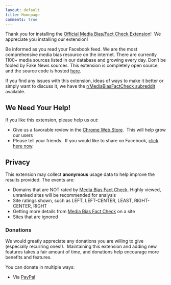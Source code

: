 ```yaml
---
layout: default
title: Homepage
comments: true
---
```


Thank you for installing the [Official Media Bias/Fact Check Extension](https://drmikecrowe.github.io/mbfcext/)!  We appreciate you installing our extension!

Be informed as you read your Facebook feed. We are the most comprehensive media bias resource on the internet. There are currently 1100+ media sources listed in our database and growing every day. Don’t be fooled by Fake News sources. This extension is completely open source, and the source code is hosted [here](https://drmikecrowe.github.io/mbfcext/).

If you find any issues with this extension, ideas of ways to make it better or simply want to discuss it, we have the [r/MediaBiasFactCheck subreddit](https://www.reddit.com/r/MediaBiasFactCheck/) available.

## We Need Your Help!

If you like this extension, please help us out:

- Give us a favorable review in the [Chrome Web Store](https://chrome.google.com/webstore/detail/official-media-biasfact-c/ganicjnkcddicfioohdaegodjodcbkkh).  This will help grow our users
- Please tell your friends.  If you would like to share on Facebook, [click here now](https://www.facebook.com/sharer/sharer.php?u=https%3A//chrome.google.com/webstore/detail/official-media-biasfact-c/ganicjnkcddicfioohdaegodjodcbkkh).

## Privacy

This extension may collect **anonymous** usage data to help improve the results provided. The events are:</label>

- Domains that are NOT rated by [Media Bias Fact Check](https://mediabiasfactcheck.com). Highly viewed, unranked sites will be recommended for analysis
- Site ratings shown, such as LEFT, LEFT-CENTER, LEAST, RIGHT-CENTER, RIGHT
- Getting more details from [Media Bias Fact Check](https://mediabiasfactcheck.com) on a site
- Sites that are ignored

### Donations

We would greatly appreciate any donations you are willing to give (especially recurring ones!).  Maintaining this extension and adding new features takes a fair amount of time, and donations help encourage more benefits and features.

You can donate in multiple ways:

- Via [PayPal](https://paypal.me/drmikecrowe)
